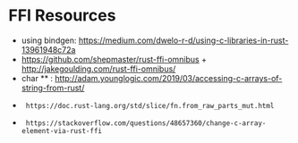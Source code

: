 # FFI Resources

* using bindgen: https://medium.com/dwelo-r-d/using-c-libraries-in-rust-13961948c72a
* https://github.com/shepmaster/rust-ffi-omnibus + http://jakegoulding.com/rust-ffi-omnibus/
* char ** : http://adam.younglogic.com/2019/03/accessing-c-arrays-of-string-from-rust/
*      https://doc.rust-lang.org/std/slice/fn.from_raw_parts_mut.html
*      https://stackoverflow.com/questions/48657360/change-c-array-element-via-rust-ffi

